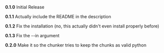 **0.1.0** Initial Release

**0.1.1** Actually include the README in the description

**0.1.2** Fix the installation (no, this actually didn't even install properly before)

**0.1.3** Fix the --in argument

**0.2.0** Make it so the chunker tries to keep the chunks as valid python 
